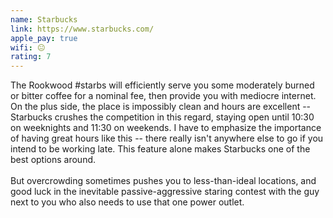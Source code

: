 ```yaml
---
name: Starbucks
link: https://www.starbucks.com/
apple_pay: true
wifi: 😐
rating: 7
---
```


The Rookwood #starbs will efficiently serve you some moderately burned or bitter coffee for a nominal fee, then provide you with mediocre internet.
On the plus side, the place is impossibly clean and hours are excellent -- Starbucks crushes the competition in this regard, staying open until 10:30 on weeknights and 11:30 on weekends.
I have to emphasize the importance of having great hours like this -- there really isn't anywhere else to go if you intend to be working late.
This feature alone makes Starbucks one of the best options around.
<br><br>
But overcrowding sometimes pushes you to less-than-ideal locations, and good luck in the inevitable passive-aggressive staring contest with the guy next to you who also needs to use that one power outlet.
